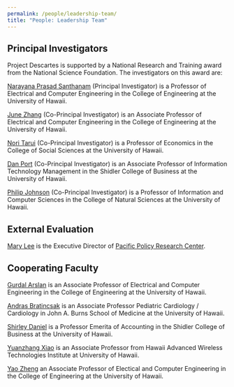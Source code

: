 ```yaml
---
permalink: /people/leadership-team/
title: "People: Leadership Team"
---
```


## Principal Investigators

Project Descartes is supported by a National Research and Training award from the National Science Foundation.  The investigators on this award are:

[Narayana Prasad Santhanam](https://ee.hawaii.edu/faculty/profile?usr=63) (Principal Investigator) is a Professor of Electrical and Computer Engineering in the College of Engineering at the University of Hawaii.

[June Zhang](https://www.junezhang.net/) (Co-Principal Investigator) is an Associate Professor of Electrical and Computer Engineering in the College of Engineering at the University of Hawaii.

[Nori Tarui](https://nori523.wixsite.com/my-site) (Co-Principal Investigator) is a Professor of Economics in the College of Social Sciences at the University of Hawaii.

[Dan Port](https://shidler.hawaii.edu/itm/directory/daniel-port) (Co-Principal Investigator) is an Associate Professor of Information Technology Management in the Shidler College of Business at the University of Hawaii.

[Philip Johnson](https://philipmjohnson.org) (Co-Principal Investigator) is a Professor of Information and Computer Sciences in the College of Natural Sciences at the University of Hawaii. 

## External Evaluation

[Mary Lee](https://www.linkedin.com/in/mary-lee-b2b24110/) is the Executive Director of [Pacific Policy Research Center](http://www.pprchawaii.org/). 

## Cooperating Faculty

[Gurdal Arslan](https://www2.hawaii.edu/~gurdal/) is an Associate Professor of Electrical and Computer Engineering in the College of Engineering at the University of Hawaii.

[Andras Bratincsak](https://pediatrics.jabsom.hawaii.edu/our-faculty/subspecialist/andras-bratincsak-m-d-ph-d/) is an Associate Professor Pediatric Cardiology / Cardiology in John A. Burns School of Medicine at the University of Hawaii. 

[Shirley Daniel](https://shidler.hawaii.edu/soa/directory/shirley-daniel) is a Professor Emerita of Accounting in the Shidler College of Business at the University of Hawaii.

[Yuanzhang Xiao](https://ee.hawaii.edu/faculty/profile?usr=99) is an Associate Professor from Hawaii Advanced Wireless Technologies Institute at University of Hawaii.

[Yao Zheng](https://www2.hawaii.edu/~yaozheng/) an Associate Professor of Electical and Computer Engineering in the College of Engineering at the University of Hawaii.
